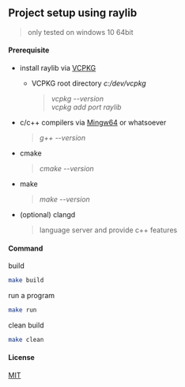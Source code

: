 ## Project setup using raylib

> only tested on windows 10 64bit

#### Prerequisite

- install raylib via [VCPKG](https://learn.microsoft.com/en-us/vcpkg/get_started/get-started?pivots=shell-cmd)

  - VCPKG root directory _c:/dev/vcpkg_
    > _vcpkg --version_ \
    > _vcpkg add port raylib_

- c/c++ compilers via [Mingw64](https://www.msys2.org/) or whatsoever

  > _g++ --version_

- cmake

  > _cmake --version_

- make

  > _make --version_

- (optional) clangd
  > language server and provide c++ features

#### Command

build

```sh
make build
```

run a program

```sh
make run
```

clean build

```sh
make clean
```

#### License

[MIT](https://github.com/muhimron90/muhi-simple-raylib/blob/main/LICENSE)
